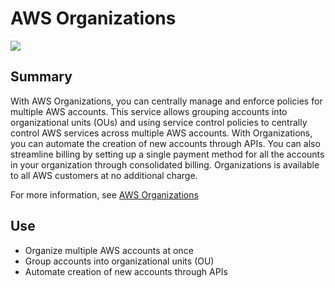 # AWS Organizations

![](https://explore.skillbuilder.aws/files/a/w/aws_prod1_docebosaas_com/1721149200/GkyF8Mg8z4_WVdL503GbNw/tincan/1795780_1704469401_o_1hjd4l7tc11hedc913i09dklbhj_zip/assets/IT8qs9OpLqKemLQo_Ujpjq99HbaJwB8WF.jpg)
## Summary

With AWS Organizations, you can centrally manage and enforce policies for multiple AWS accounts. This service allows grouping accounts into organizational units (OUs) and using service control policies to centrally control AWS services across multiple AWS accounts. With Organizations, you can automate the creation of new accounts through APIs. You can also streamline billing by setting up a single payment method for all the accounts in your organization through consolidated billing. Organizations is available to all AWS customers at no additional charge.

For more information, see [AWS Organizations](https://aws.amazon.com/organizations/)

## Use 

- Organize multiple AWS accounts at once
- Group accounts into organizational units (OU)
- Automate creation of new accounts through APIs

